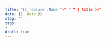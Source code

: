 ```yaml
---
title: "{{ replace .Name "-" " " | title }}"
date: {{ .Date }}
slog: ""
tags:
- 
draft: true
---
```


<!--more-->